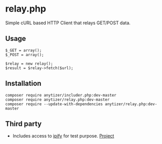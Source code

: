 # relay.php

Simple cURL based HTTP Client that relays GET/POST data.


## Usage

	$_GET = array();
	$_POST = array();
	
	$relay = new relay();
	$result = $relay->fetch($url);


## Installation

	composer require anytizer/includer.php:dev-master
	composer require anytizer/relay.php:dev-master
	composer require --update-with-dependencies anytizer/relay.php:dev-master


## Third party

 * Includes access to [ipify](https://www.ipify.org) for test purpose. [Project](https://github.com/rdegges/ipify-api)
